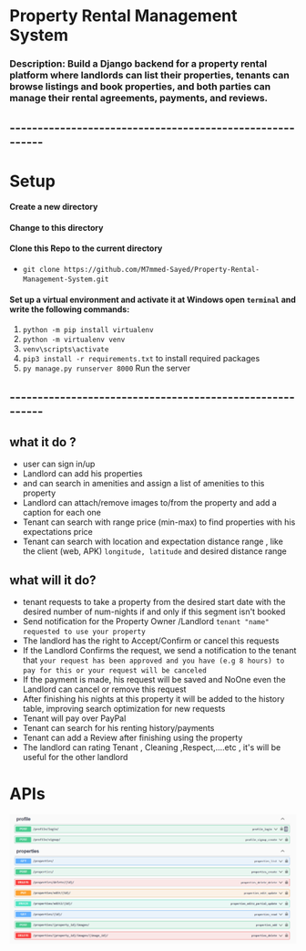 # Property Rental Management System
### Description: Build a Django backend for a property rental platform where landlords can list their properties, tenants can browse listings and book properties, and both parties can manage their rental agreements, payments, and reviews.

## ---------------------------------------------------------
# Setup
#### Create a new directory
#### Change to this directory
#### Clone  this Repo to the current directory
- `git clone https://github.com/M7mmed-Sayed/Property-Rental-Management-System.git`

#### Set up a virtual environment and activate it at Windows open ``` terminal ``` and write the following commands:
1. `python -m pip install virtualenv`
2. `python -m virtualenv venv`
3. `venv\scripts\activate`
4. `pip3 install -r requirements.txt`  to install required packages 
5. `py manage.py runserver 8000`  Run the server  

## ---------------------------------------------------------
## what it do ?
- user can sign in/up
- Landlord can add his properties 
- and can search in amenities and assign a list of amenities to this property 
- Landlord can attach/remove images to/from the property and add a caption for each one 
- Tenant can search with range price (min-max) to find properties with his expectations price  
- Tenant can search with location and expectation distance range , like the client (web, APK) `longitude, latitude` and desired distance range 

## what will it do? 
- tenant requests to take a property from the desired start date with the desired number of num-nights if and only if this segment isn't booked  
- Send notification for the  Property Owner /Landlord `tenant "name" requested to use your property ` 
- The landlord has the right to Accept/Confirm or cancel this requests 
- If the Landlord Confirms the request, we send a notification to the tenant that `your request has been approved and you have (e.g 8 hours) to pay for this or your request will be canceled` 
- If the payment is made, his request will be saved and NoOne even the Landlord can cancel or remove this request 
- After finishing his nights at this property it will be added to the history table, improving search  optimization for new requests
- Tenant will pay over PayPal
- Tenant can search for his renting history/payments
- Tenant can add a Review after finishing using the property 
- The landlord can rating Tenant , Cleaning ,Respect,....etc , it's will be useful for the other landlord
# APIs
![Swagger-API](Swagger-API.PNG)
